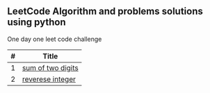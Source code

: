 ## LeetCode Algorithm and problems solutions using python

One day one leet code challenge


| # | Title |
|---| ----- |
|1|[ sum of two digits]( https://github.com/binaythapamagar/leet/blob/master/sumoftwodigits.py)
|2|[ reverese integer]( https://github.com/binaythapamagar/leet/blob/master/reverseinteger.py)